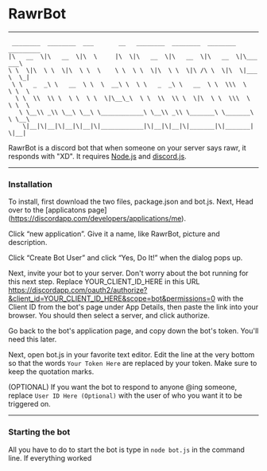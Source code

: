 # RawrBot
---
```
 ________  ________  ___       __   ________  ________  ________  _________   
|\   __  \|\   __  \|\  \     |\  \|\   __  \|\   __  \|\   __  \|\___   ___\ 
\ \  \|\  \ \  \|\  \ \  \    \ \  \ \  \|\  \ \  \|\ /\ \  \|\  \|___ \  \_| 
 \ \   _  _\ \   __  \ \  \  __\ \  \ \   _  _\ \   __  \ \  \\\  \   \ \  \  
  \ \  \\  \\ \  \ \  \ \  \|\__\_\  \ \  \\  \\ \  \|\  \ \  \\\  \   \ \  \ 
   \ \__\\ _\\ \__\ \__\ \____________\ \__\\ _\\ \_______\ \_______\   \ \__\
    \|__|\|__|\|__|\|__|\|____________|\|__|\|__|\|_______|\|_______|    \|__|
```                                                                          
                                                                              
                                                                              
RawrBot is a discord bot that when someone on your server says rawr, it responds with "XD". It requires [Node.js](https://nodejs.org/en/download/ "Node.js Download") and [discord.js](https://github.com/discordjs/discord.js "discord.js").
***
### Installation
To install, first download the two files, package.json and bot.js. Next, Head over to the [applicatons page] (https://discordapp.com/developers/applications/me).

Click “new application”. Give it a name, like RawrBot, picture and description.

Click “Create Bot User” and click “Yes, Do It!” when the dialog pops up.

Next, invite your bot to your server. Don't worry about the bot running for this next step. Replace YOUR_CLIENT_ID_HERE in this URL https://discordapp.com/oauth2/authorize?&client_id=YOUR_CLIENT_ID_HERE&scope=bot&permissions=0 with the Client ID from the bot's page under App Details, then paste the link into your browser. You should then select a server, and click authorize.

Go back to the bot's application page, and copy down the bot's token. You'll need this later.

Next, open bot.js in your favorite text editor.
Edit the line at the very bottom so that the words `Your Token Here` are replaced by your token. Make sure to keep the quotation marks.

(OPTIONAL) If you want the bot to respond to anyone @ing someone, replace `User ID Here (Optional)` with the user of who you want it to be triggered on.
***
### Starting the bot
All you have to do to start the bot is type in `node bot.js` in the command line. If everything worked
